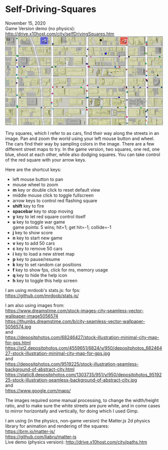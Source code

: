 # Self-Driving-Squares

November 15, 2020  
Game Version demo (no physics): http://drive.x10host.com/city/selfDrivingSquares.htm  
[![screenshot](https://github.com/thismain/Self-Driving-Squares/blob/main/screenshotter.png?raw=true)](http://drive.x10host.com/city/selfDrivingSquares.htm)  
  
Tiny squares, which I refer to as cars, find their way along the streets in an image. Pan and zoom the world using your left mouse button and wheel. The cars find their way by sampling colors in the image. There are a few different street maps to try. In the game version, two squares, one red, one blue, shoot at each other, while also dodging squares. You can take control of the red square with your arrow keys.  
  
Here are the shortcut keys: 
<ul>
<li>left mouse button to pan</li>
<li>mouse wheel to zoom</li>
<li><strong>m</strong> key or double click to reset default view</li>
<li>middle mouse click to toggle fullscreen</li>
<li>arrow keys to control red flashing square</li>
<li><strong>shift</strong> key to fire</li>
<li><strong>spacebar</strong> key to stop moving</li>
<li><strong>y</strong> key to let red square control itself</li>
<li><strong>u</strong> key to toggle war game</li>
          game points: 5 wins; hit=1; get hit=-1; collide=-1</li> 
<li><strong>j</strong> key to show score</li>
<li><strong>n</strong> key to start new game</li>
<li><strong>v</strong> key to add 50 cars </li>
<li><strong>c</strong> key to remove 50 cars</li>
<li><strong>i</strong> key to load a new street map</li>
<li><strong>p</strong> key to pause/resume</li>
<li><strong>k</strong> key to set random car positions</li>
<li><strong>f</strong> key to show fps, click for ms, memory usage</li>
<li><strong>q</strong> key to hide the help icon</li>
<li><strong>h</strong> key to toggle this help screen</li>
</ul>
  
I am using mrdoob's stats.js: for fps:  
https://github.com/mrdoob/stats.js/  
  
I am also using images from:  
https://www.dreamstime.com/stock-images-city-seamless-vector-wallpaper-image5056574  
https://thumbs.dreamstime.com/b/city-seamless-vector-wallpaper-5056574.jpg  
and  
https://depositphotos.com/68246427/stock-illustration-minimal-city-map-for-gps.html  
https://st2.depositphotos.com/4559651/6824/v/950/depositphotos_68246427-stock-illustration-minimal-city-map-for-gps.jpg  
and  
https://depositphotos.com/9519225/stock-illustration-seamless-background-of-abstract-city.html  
https://static8.depositphotos.com/1303735/951/v/950/depositphotos_9519225-stock-illustration-seamless-background-of-abstract-city.jpg  
and  
https://www.google.com/maps/  
  
The images required some manual processing, to change the width/height ratio, and to make sure the white streets are pure white, and in come cases to mirror horizontally and vertically, for doing which I used Gimp.  
  
I am using (in the physics, non-game version) the Matter.js 2d physics library for animation and rendering of the squares:  
https://brm.io/matter-js/  
https://github.com/liabru/matter-js  
Live demo (physics version): http://drive.x10host.com/city/paths.htm  
  
